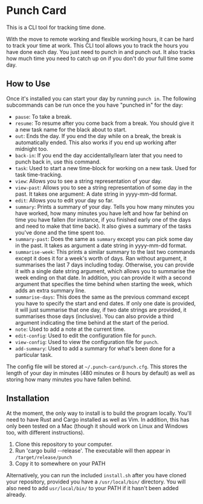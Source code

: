 # Punch Card

This is a CLI tool for tracking time done. 

With the move to remote working and flexible working hours, it can be hard to track your time at work. This CLI tool allows you to track the hours you have done each day. You just need to punch in and punch out. It also tracks how much time you need to catch up on if you don't do your full time some day.

## How to Use

Once it's installed you can start your day by running `punch in`. The following subcommands can be run once the you have "punched in" for the day:

- `pause`: To take a break.
- `resume`: To resume after you come back from a break. You should give it a new task name for the black about to start.
- `out`: Ends the day. If you end the day while on a break, the break is automatically ended. This also works if you end up working after midnight too.
- `back-in`: If you end the day accidentally/learn later that you need to punch back in, use this command.
- `task`: Used to start a new time-block for working on a new task. Used for task time-tracking.
- `view`: Allows you to see a string representation of your day.
- `view-past`: Allows you to see a string representation of some day in the past. It takes one argument: A date string in yyyy-mm-dd format.
- `edit`: Allows you to edit your day so far.
- `summary`: Prints a summary of your day. Tells you how many minutes you have worked, how many minutes you have left and how far behind on time you have fallen (for instance, if you finished early one of the days and need to make that time back). It also gives a summary of the tasks you've done and the time spent too.
- `summary-past`: Does the same as `summary` except you can pick some day in the past. It takes as argument a date string in yyyy-mm-dd format.
- `summarise-week`: This prints a similar summary to the last two commands except it does it for a week's worth of days. Ran without argument, it summarises the last 7 days including today. Otherwise, you can provide it with a single date string argument, which allows you to summarise the week ending on that date. In addition, you can provide it with a second argument that specifies the time behind when starting the week, which adds an extra summary line.
- `summarise-days`: This does the same as the previous command except you have to specify the start and end dates. If only one date is provided, it will just summarise that one day, if two date strings are provided, it summarises those days (inclusive). You can also provide a third argument indicating the time behind at the start of the period.
- `note`: Used to add a note at the current time.
- `edit-config`: Used to edit the configuration file for `punch`.
- `view-config`: Used to view the configuration file for `punch`.
- `add-summary`: Used to add a summary for what's been done for a particular task.

The config file will be stored at `~/.punch-card/punch.cfg`. This stores the length of your day in minutes (480 minutes or 8 hours by default) as well as storing how many minutes you have fallen behind.


## Installation

At the moment, the only way to install is to build the program locally. You'll need to have Rust and Cargo installed as well as Vim. In addition, this has only been tested on a Mac (though it should work on Linux and Windows too, with different instructions).

1. Clone this repository to your computer.
2. Run 'cargo build --release'. The executable will then appear in `/target/release/punch`
3. Copy it to somewhere on your PATH

Alternatively, you can run the included `install.sh` after you have cloned your repository, provided you have a `/usr/local/bin/` directory. You will also need to add `usr/local/bin/` to your PATH if it hasn't been added already.
